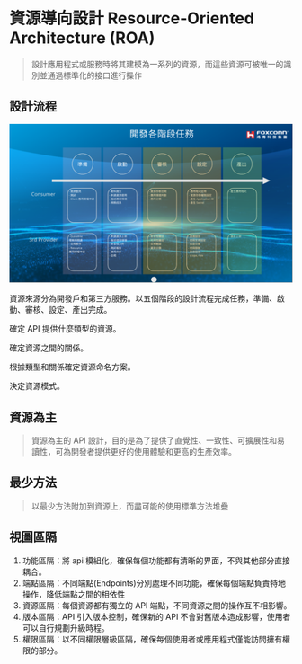 # 資源導向設計 Resource-Oriented Architecture (ROA)

> 設計應用程式或服務時將其建模為一系列的資源，而這些資源可被唯一的識別並通過標準化的接口進行操作

## 設計流程

![StageTasks](./images/StageTasks.png?raw=true)

資源來源分為開發戶和第三方服務。以五個階段的設計流程完成任務，準備、啟動、審核、設定、產出完成。

確定 API 提供什麼類型的資源。

確定資源之間的關係。

根據類型和關係確定資源命名方案。

決定資源模式。

## 資源為主

> 資源為主的 API 設計，目的是為了提供了直覺性、一致性、可擴展性和易讀性，可為開發者提供更好的使用體驗和更高的生產效率。

## 最少方法

> 以最少方法附加到資源上，而盡可能的使用標準方法堆疊

## 視圖區隔

1. 功能區隔：將 api 模組化，確保每個功能都有清晰的界面，不與其他部分直接耦合。
2. 端點區隔：不同端點(Endpoints)分別處理不同功能，確保每個端點負責特地操作，降低端點之間的相依性
3. 資源區隔：每個資源都有獨立的 API 端點，不同資源之間的操作互不相影響。
4. 版本區隔：API 引入版本控制，確保新的 API 不會對舊版本造成影響，使用者可以自行規劃升級時程。
5. 權限區隔：以不同權限層級區隔，確保每個使用者或應用程式僅能訪問擁有權限的部分。
